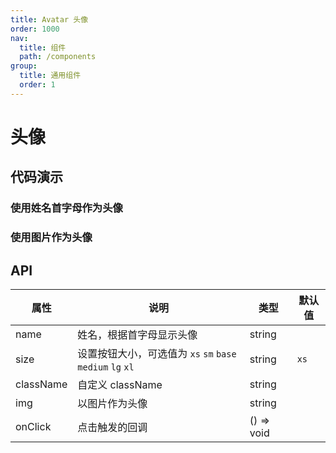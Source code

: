 ```yaml
---
title: Avatar 头像
order: 1000
nav:
  title: 组件
  path: /components
group:
  title: 通用组件
  order: 1
---
```


# 头像

## 代码演示

### 使用姓名首字母作为头像

<code src="./demo/base.tsx"></code>

### 使用图片作为头像

<code src="./demo/img.tsx"></code>

## API

| 属性      | 说明                                                       | 类型       | 默认值 |
| --------- | ---------------------------------------------------------- | ---------- | ------ |
| name      | 姓名，根据首字母显示头像                                   | string     |        |
| size      | 设置按钮大小，可选值为 `xs` `sm` `base` `medium` `lg` `xl` | string     | `xs`   |
| className | 自定义 className                                           | string     |        |
| img       | 以图片作为头像                                             | string     |        |
| onClick   | 点击触发的回调                                             | () => void |        |
